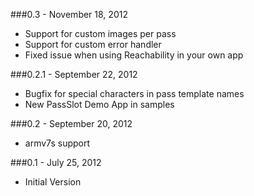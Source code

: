 ###0.3 - November 18, 2012
* Support for custom images per pass
* Support for custom error handler
* Fixed issue when using Reachability in your own app 


###0.2.1 - September 22, 2012

* Bugfix for special characters in pass template names
* New PassSlot Demo App in samples
 
###0.2 - September 20, 2012

* armv7s support

###0.1 - July 25, 2012

* Initial Version

